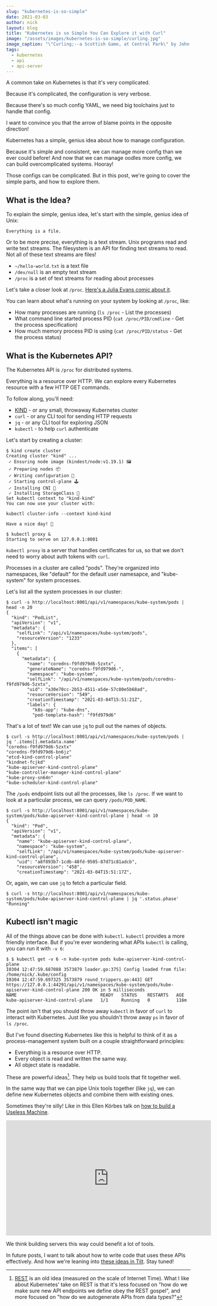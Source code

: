 ```yaml
---
slug: "kubernetes-is-so-simple"
date: 2021-03-03
author: nick
layout: blog
title: "Kubernetes is so Simple You Can Explore it with Curl"
image: "/assets/images/kubernetes-is-so-simple/curling.jpg"
image_caption: "\"Curling;--a Scottish Game, at Central Park\" by John George Brown. <a href='https://commons.wikimedia.org/wiki/File:John_George_Brown_-_Curling;--a_Scottish_Game,_at_Central_Park_-_Google_Art_Project.jpg'>Via Wikipedia.</a>"
tags:
  - kubernetes
  - api
  - api-server
---
```


A common take on Kubernetes is that it's very complicated. 

Because it's complicated, the configuration is very verbose. 

Because there's so much config YAML, we need big toolchains just to handle that config.

I want to convince you that the arrow of blame points in the opposite direction!

Kubernetes has a simple, genius idea about how to manage configuration.

Because it's simple and consistent, we can manage more config than we ever
could before! And now that we can manage oodles more config, we can build
overcomplicated systems. Hooray!

Those configs can be complicated. But in this post, we're going to cover the
simple parts, and how to explore them.

## What is the Idea?

To explain the simple, genius idea, let's start with the simple, genius idea of Unix:

```
Everything is a file.
```

Or to be more precise, everything is a text stream. Unix programs read and write
text streams. The filesystem is an API for finding text streams to read. Not all
of these text streams are files!

- `~/hello-world.txt` is a text file
- `/dev/null` is an empty text stream
- `/proc` is a set of text streams for reading about processes

Let's take a closer look at `/proc`. [Here's a Julia Evans comic about it](https://wizardzines.com/comics/proc/).

You can learn about what's running on your system by looking at `/proc`, like:

- How many processes are running (`ls /proc` - List the processes)
- What command line started process PID (`cat /proc/PID/cmdline` - Get the
  process specification)
- How much memory process PID is using (`cat /proc/PID/status` - Get the process status)

## What is the Kubernetes API?

The Kubernetes API is `/proc` for distributed systems.

Everything is a resource over HTTP. We can explore every Kubernetes resource
with a few HTTP GET commands.

To follow along, you'll need:

- [KIND](https://kind.sigs.k8s.io/) - or any small, throwaway Kubernetes cluster
- `curl` - or any CLI tool for sending HTTP requests
- `jq` - or any CLI tool for exploring JSON
- `kubectl` - to help `curl` authenticate

Let's start by creating a cluster:

```
$ kind create cluster
Creating cluster "kind" ...
 ✓ Ensuring node image (kindest/node:v1.19.1) 🖼
 ✓ Preparing nodes 📦  
 ✓ Writing configuration 📜 
 ✓ Starting control-plane 🕹️ 
 ✓ Installing CNI 🔌 
 ✓ Installing StorageClass 💾 
Set kubectl context to "kind-kind"
You can now use your cluster with:

kubectl cluster-info --context kind-kind

Have a nice day! 👋

$ kubectl proxy &
Starting to serve on 127.0.0.1:8001
```

`kubectl proxy` is a server that handles certificates for us, so that we don't
need to worry about auth tokens with `curl`.

Processes in a cluster are called "pods". They're organized into namespaces,
like "default" for the default user namesapce, and "kube-system" for system
processes.

Let's list all the system processes in our cluster:

```
$ curl -s http://localhost:8001/api/v1/namespaces/kube-system/pods | head -n 20
{
  "kind": "PodList",
  "apiVersion": "v1",
  "metadata": {
    "selfLink": "/api/v1/namespaces/kube-system/pods",
    "resourceVersion": "1233"
  },
  "items": [
    {
      "metadata": {
        "name": "coredns-f9fd979d6-5zxtx",
        "generateName": "coredns-f9fd979d6-",
        "namespace": "kube-system",
        "selfLink": "/api/v1/namespaces/kube-system/pods/coredns-f9fd979d6-5zxtx",
        "uid": "a30e70cc-2b53-4511-a5de-57c80e5b68ad",
        "resourceVersion": "549",
        "creationTimestamp": "2021-03-04T15:51:21Z",
        "labels": {
          "k8s-app": "kube-dns",
          "pod-template-hash": "f9fd979d6"
```

That's a lot of text! We can use `jq` to pull out the names of objects.

```
$ curl -s http://localhost:8001/api/v1/namespaces/kube-system/pods | jq '.items[].metadata.name'
"coredns-f9fd979d6-5zxtx"
"coredns-f9fd979d6-bn6jz"
"etcd-kind-control-plane"
"kindnet-fcjkd"
"kube-apiserver-kind-control-plane"
"kube-controller-manager-kind-control-plane"
"kube-proxy-sn64n"
"kube-scheduler-kind-control-plane"
```

The `/pods` endpoint lists out all the processes, like `ls /proc`. If we want to
look at a particular process, we can query `/pods/POD_NAME`.

```
$ curl -s http://localhost:8001/api/v1/namespaces/kube-system/pods/kube-apiserver-kind-control-plane | head -n 10
{
  "kind": "Pod",
  "apiVersion": "v1",
  "metadata": {
    "name": "kube-apiserver-kind-control-plane",
    "namespace": "kube-system",
    "selfLink": "/api/v1/namespaces/kube-system/pods/kube-apiserver-kind-control-plane",
    "uid": "a8f893b7-1cdb-48fd-9505-87d71c81adcb",
    "resourceVersion": "458",
    "creationTimestamp": "2021-03-04T15:51:17Z",
```

Or, again, we can use `jq` to fetch a particular field.

```
$ curl -s http://localhost:8001/api/v1/namespaces/kube-system/pods/kube-apiserver-kind-control-plane | jq '.status.phase'
"Running"
```

## Kubectl isn't magic

All of the things above can be done with `kubectl`. `kubectl` provides a more
friendly interface. But if you're ever wondering what APIs `kubectl` is calling,
you can run it with `-v 6`:

```
$ $ kubectl get -v 6 -n kube-system pods kube-apiserver-kind-control-plane
I0304 12:47:59.687088 3573879 loader.go:375] Config loaded from file:  /home/nick/.kube/config
I0304 12:47:59.697325 3573879 round_trippers.go:443] GET https://127.0.0.1:44291/api/v1/namespaces/kube-system/pods/kube-apiserver-kind-control-plane 200 OK in 5 milliseconds
NAME                                READY   STATUS    RESTARTS   AGE
kube-apiserver-kind-control-plane   1/1     Running   0          116m
```

The point isn't that you should throw away `kubectl` in favor of `curl` to
interact with Kubernetes. Just like you shouldn't throw away `ps` in favor of
`ls /proc`.

But I've found disecting Kubernetes like this is helpful to think of it
as a process-management system built on a couple straightforward principles:

- Everything is a resource over HTTP.
- Every object is read and written the same way.
- All object state is readable.

These are powerful ideas[^1]. They help us build tools that fit together well.

In the same way that we can pipe Unix tools together (like `jq`), we can define
new Kubernetes objects and combine them with existing ones. 

Sometimes they're silly! Like in this Ellen Körbes talk on [how to build a
Useless Machine](https://www.youtube.com/watch?v=85dKpsFFju4).

<div class="block block--video">
<iframe width="560" height="315" src="https://www.youtube.com/embed/85dKpsFFju4" frameborder="0" allow="accelerometer; autoplay; encrypted-media; gyroscope; picture-in-picture" allowfullscreen></iframe>
</div>

We think building servers this way could benefit a lot of tools.

In future posts, I want to talk about how to write code that uses these APIs
effectively. And how we're leaning into [these ideas in
Tilt](https://github.com/tilt-dev/tilt-apiserver). Stay tuned!


[^1]: [REST](https://en.wikipedia.org/wiki/Representational_state_transfer) is
    an old idea (measured on the scale of Internet Time). What I like about
    Kubernetes' take on REST is that it's less focused on "how do we make sure
    new API endpoints we define obey the REST gospel", and more focused on "how
    do we autogenerate APIs from data types?"
